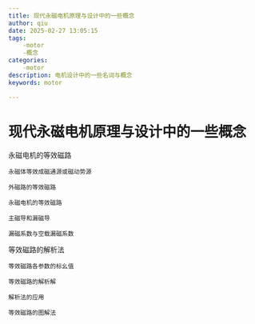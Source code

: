 ```yaml
---
title: 现代永磁电机原理与设计中的一些概念
author: qiu
date: 2025-02-27 13:05:15
tags:
    -motor
    -概念
categories:
    -motor
description: 电机设计中的一些名词与概念
keywords: motor

---
```


# 现代永磁电机原理与设计中的一些概念

永磁电机的等效磁路

    永磁体等效成磁通源或磁动势源

    外磁路的等效磁路

    永磁电机的等效磁路

    主磁导和漏磁导

    漏磁系数与空载漏磁系数

等效磁路的解析法

    等效磁路各参数的标幺值

    等效磁路的解析解

    解析法的应用

    等效磁路的图解法


    